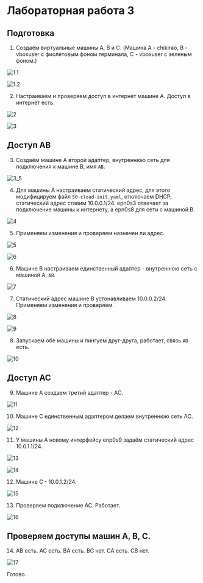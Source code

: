 # Лабораторная работа 3

## Подготовка

1. Создаём виртуальные машины A, B и C. (Машина A - chikirao, B - vboxuser с фиолетовым фоном терминала, C - vboxuser с зеленым фоном.)

![1.1](./imgs/image1_1.png)

![1.2](./imgs/image1_2.png)

2. Настраиваем и проверяем доступ в интернет машине A. Доступ в интернет есть.

![2](./imgs/image2.png)

![3](./imgs/image3.png)

## Доступ AB

3. Создаём машине A второй адаптер, внутреннюю сеть для подключения к машине B, имя `AB`.

![3_5](./imgs/image3_5.png)

4. Для машины A настраиваем статический адрес, для этого модифицируем файл `50-cloud-init.yaml`, отключаем DHCP, статический адрес ставим 10.0.0.1/24. epn0s3 отвечает за подключение машины к интернету, а epn0s8 для сети с машиной B.

![4](./imgs/image4.png)

5. Применяем изменения и проверяем назначен ли адрес.

![5](./imgs/image5.png)

![6](./imgs/image6.png)

6. Машине B настраиваем единственный адаптер - внутреннюю сеть с машиной A, `AB`.

![7](./imgs/image7.png)

7. Статический адрес машине B устонавливаем 10.0.0.2/24. Применяем изменения и проверяем.

![8](./imgs/image8.png)

![9](./imgs/image9.png)

8. Запускаем обе машины и пингуем друг-друга, работает, связь `AB` есть.

![10](./imgs/image10.png)

## Доступ AC

9. Машине A создаем третий адаптер - AC.

![11](./imgs/image11.png)

10. Машине C единственным адаптером делаем внутреннюю сеть AC.

![12](./imgs/image12.png)

11. У машины А новому интерфейсу enp0s9 задаём статический адрес 10.0.1.1/24.

![13](./imgs/image13.png)

![14](./imgs/image14.png)

12. Машине C - 10.0.1.2/24.

![15](./imgs/image15.png)

13. Проверяем подключение AC. Работает.

![16](./imgs/image16.png)

## Проверяем доступы машин A, B, C.

14. АВ есть. АС есть. ВА есть. ВС нет. СА есть. СВ нет.

![17](./imgs/image17.png)

Готово.